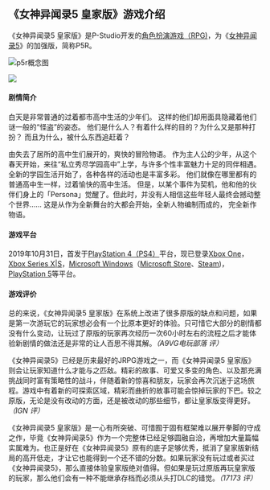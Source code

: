 ## 《女神异闻录5 皇家版》游戏介绍

《女神异闻录5 皇家版》是P-Studio开发的[角色扮演游戏（RPG)](https://baike.baidu.com/item/角色扮演游戏/1730573?fromModule=lemma_inlink)，为《[女神异闻录5](https://zh.moegirl.org.cn/%E5%A5%B3%E7%A5%9E%E5%BC%82%E9%97%BB%E5%BD%955 )》的加强版，简称P5R。

![p5r概念图](C:\Users\18407\Desktop\作业1\p5r概念图.png)

![](https://gimg2.baidu.com/image_search/src=http%3A%2F%2Fn.sinaimg.cn%2Fsinakd10111%2F100%2Fw1600h900%2F20210606%2Fcaa4-kracxeq8159718.jpg&refer=http%3A%2F%2Fn.sinaimg.cn&app=2002&size=f9999,10000&q=a80&n=0&g=0n&fmt=auto?sec=1674062719&t=c41a52c427f192e0df3e5f57a9640fe8)

#### 剧情简介

白天是非常普通的过着都市高中生活的少年们。
这样的他们却用面具隐藏着他们谜一般的“怪盗”的姿态。
他们是什么人？有着什么样的目的？为什么又是那种打扮？
而且为什么，被什么东西追赶着？

由失去了居所的高中生们展开的，爽快的冒险物语。
作为主人公的少年，从这个春天开始，来往“私立秀尽学园高中”上学，与许多个性丰富魅力十足的同伴相遇。
全新的学园生活开始了，各种各样的活动也是丰富多彩。
他们就像在哪里都有的普通高中生一样，过着愉快的高中生活。
但是，以某个事件为契机，他和他的伙伴们身上的「Persona」觉醒了。但此时，并没有人相信这些年轻人最终会撼动整个世界……
这是从作为全新舞台的大都会开始，全新人物编制而成的，
完全新作物语。

#### 游戏平台

2019年10月31日，首发于[PlayStation 4（PS4）](https://baike.baidu.com/item/PlayStation%204/8450143?fromModule=lemma_inlinkfromModule=lemma_inlink)平台，现已登录[Xbox One](https://baike.baidu.com/item/Xbox%20One/4728387?fromModule=lemma_inlink)，[Xbox Series X|S](https://baike.baidu.com/item/Xbox%20Series%20X%7CS/61520466?fromModule=lemma_inlink)，[Microsoft Windows](https://baike.baidu.com/item/Microsoft%20Windows/3304184?fromModule=lemma_inlink)（[Microsoft Store](https://baike.baidu.com/item/Microsoft%20Store/22165844?fromModule=lemma_inlink)、[Steam](https://baike.baidu.com/item/Steam/10092959?fromModule=lemma_inlink))，[PlayStation 5](https://baike.baidu.com/item/PlayStation%205/22171378?fromModule=lemma_inlink)等平台。

#### 游戏评价

总的来说，《女神异闻录5 皇家版》在系统上改进了很多原版的缺点和问题，如果是第一次游玩它的玩家想必会有一个比原本更好的体验。只可惜它大部分的剧情都没有什么变动，让玩过了原版的玩家再次经历一次60小时左右的流程之后才能体验新剧情的做法还是非常的让人百思不得其解。*（A9VG电玩部落 评）*

《女神异闻录5》已经是历来最好的JRPG游戏之一，而《女神异闻录5 皇家版》则会让玩家知道什么才能与之匹敌。精彩的故事、可爱又多变的角色、以及那充满挑战同时富有策略性的战斗，伴随着新的惊喜和朋友，玩家会再次沉迷于这场旅程。游戏中有着新的可探索区域，精彩而曲折的故事可能会惊掉玩家的下巴。较之原版，无论是没有改动的方面，还是被改动的那些细节，都让皇家版变得更好。*（IGN 评）*

《女神异闻录5 皇家版》是一心有所突破、可惜囿于固有框架难以展开拳脚的守成之作，毕竟《女神异闻录5》作为一个完整体已经足够圆融自洽，再增加大量篇幅实属难为。也正是好在《女神异闻录5》原有的底子足够优秀，抵消了皇家版新结局的高开低走，才让它也能得到一个还不错的分数。如果玩家没有玩过或者买过《女神异闻录5》，那么直接体验皇家版绝对值得。但如果是玩过原版再玩皇家版的玩家，那么他们会有一种不能继承存档而必须从头打DLC的错觉。*（17173 评）*